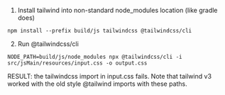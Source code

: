 1) Install tailwind into non-standard node_modules location (like gradle does)

`npm install --prefix build/js tailwindcss @tailwindcss/cli`

2) Run @tailwindcss/cli

`NODE_PATH=build/js/node_modules npx @tailwindcss/cli -i src/jsMain/resources/input.css -o output.css`

RESULT: the tailwindcss import in input.css fails. Note that tailwind v3 worked with the old style @tailwind imports with these paths.

